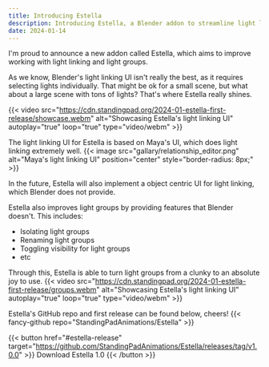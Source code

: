 ```yaml
---
title: Introducing Estella
description: Introducing Estella, a Blender addon to streamline light linking and grouping 
date: 2024-01-14
---
```


I'm proud to announce a new addon called Estella, which aims to improve working with light linking and light groups.

As we know, Blender's light linking UI isn't really the best, as it requires selecting lights individually. That might be ok for a small scene, but what about a large scene with tons of lights? That's where Estella really shines.

{{< video src="https://cdn.standingpad.org/2024-01-estella-first-release/showcase.webm" alt="Showcasing Estella's light linking UI" autoplay="true" loop="true" type="video/webm" >}}

The light linking UI for Estella is based on Maya's UI, which does light linking extremely well.
{{< image src="gallary/relationship_editor.png" alt="Maya's light linking UI" position="center" style="border-radius: 8px;" >}}

In the future, Estella will also implement a object centric UI for light linking, which Blender does not provide.

Estella also improves light groups by providing features that Blender doesn't. This includes: 
- Isolating light groups
- Renaming light groups
- Toggling visibility for light groups
- etc

Through this, Estella is able to turn light groups from a clunky to an absolute joy to use. 
{{< video src="https://cdn.standingpad.org/2024-01-estella-first-release/groups.webm" alt="Showcasing Estella's light linking UI" autoplay="true" loop="true" type="video/webm" >}}

Estella's GitHub repo and first release can be found below, cheers!
{{< fancy-github repo="StandingPadAnimations/Estella" >}}

{{< button href="#estella-release" target="https://github.com/StandingPadAnimations/Estella/releases/tag/v1.0.0" >}}
Download Estella 1.0
{{< /button >}}
